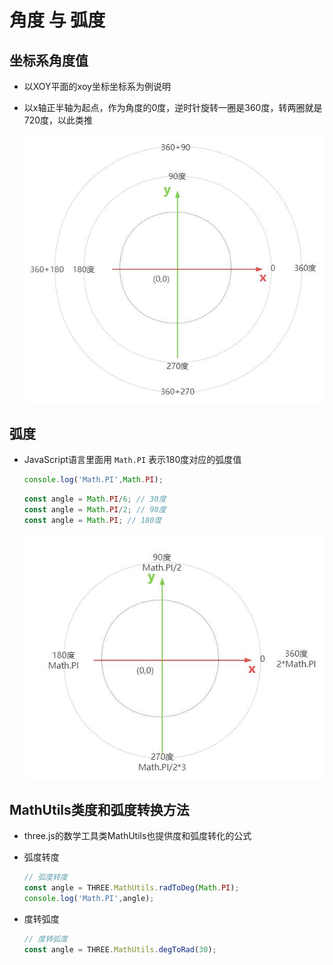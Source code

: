 # 角度 与 弧度

## 坐标系角度值

+ 以XOY平面的xoy坐标坐标系为例说明

+ 以x轴正半轴为起点，作为角度的0度，逆时针旋转一圈是360度，转两圈就是720度，以此类推

  ![threejs坐标系角度值](./images/threejs坐标系角度值.jpg)

## 弧度

+ JavaScript语言里面用 `Math.PI` 表示180度对应的弧度值

  ```js
  console.log('Math.PI',Math.PI);
  ```

  ```js
  const angle = Math.PI/6; // 30度
  const angle = Math.PI/2; // 90度
  const angle = Math.PI; // 180度
  ```

  ![threejs坐标系角度弧度](./images/threejs坐标系角度弧度.jpg)

## MathUtils类度和弧度转换方法

+ three.js的数学工具类MathUtils也提供度和弧度转化的公式

+ 弧度转度

  ```js
  // 弧度转度
  const angle = THREE.MathUtils.radToDeg(Math.PI);
  console.log('Math.PI',angle);
  ```

+ 度转弧度

  ```js
  // 度转弧度
  const angle = THREE.MathUtils.degToRad(30);
  ```
